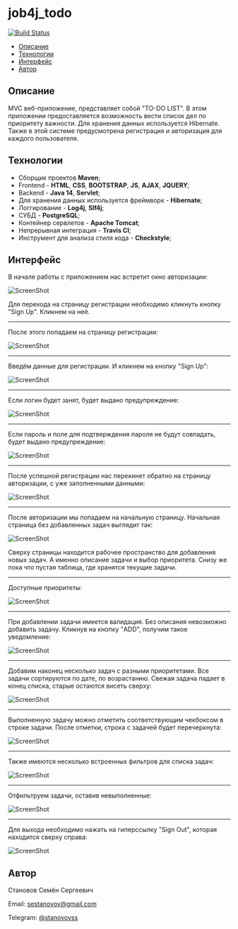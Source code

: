 # job4j_todo

[![Build Status](https://app.travis-ci.com/stanovov/job4j_todo.svg?branch=master)](https://app.travis-ci.com/stanovov/job4j_todo)

+ [Описание](#описание)
+ [Технологии](#технологии)
+ [Интерфейс](#интерфейс)
+ [Автор](#автор)

## Описание

MVC веб-приложение, представляет собой "TO-DO LIST". В этом приложении предоставляется возможность вести список дел 
по приоритету важности. Для хранения данных используется Hibernate. Также в этой системе предусмотрена регистрация и 
авторизация для каждого пользователя.

## Технологии

+ Сборщик проектов **Maven**;
+ Frontend - **HTML**, **CSS**, **BOOTSTRAP**, **JS**, **AJAX**, **JQUERY**;
+ Backend - **Java 14**, **Servlet**;
+ Для хранения данных используется фреймворк - **Hibernate**;
+ Логгирование - **Log4j**, **Slf4j**;
+ СУБД - **PostgreSQL**;
+ Контейнер сервлетов - **Apache Tomcat**;
+ Непрерывная интеграция - **Travis CI**;
+ Инструмент для анализа стиля кода - **Checkstyle**;

## Интерфейс

В начале работы с приложением нас встретит окно авторизации:

![ScreenShot](images/login_1.png)

Для перехода на страницу регистрации необходимо кликнуть кнопку "Sign Up". Кликнем на неё.

---

После этого попадаем на страницу регистрации:

![ScreenShot](images/reg_1.png)

---

Введём данные для регистрации. И кликнем на кнопку "Sign Up":

![ScreenShot](images/reg_2.png)

---

Если логин будет занят, будет выдано предупреждение:

![ScreenShot](images/reg_3.png)

---

Если пароль и поле для подтверждения пароля не будут совпадать, будет выдано предупреждение:

![ScreenShot](images/reg_4.png)

---

После успешной регистрации нас перекинет обратно на страницу авторизации, с уже заполненными данными:

![ScreenShot](images/login_2.png)

---

После авторизации мы попадаем на начальную страницу. Начальная страница без добавленных задач выглядит так: 

![ScreenShot](images/main_1.png)

Сверху страницы находится рабочее пространство для добавления новых задач. А именно описание задачи и выбор приоритета.
Снизу же пока что пустая таблица, где хранятся текущие задачи.

---

Доступные приоритеты:

![ScreenShot](images/priorities_1.png)

---

При добавлении задачи имеется валидация. Без описания невозможно добавить задачу. Кликнув на кнопку "ADD", получим такое
уведомление:

![ScreenShot](images/validation_1.png)

--- 

Добавим наконец несколько задач с разными приоритетами. Все задачи сортируются по дате, по возрастанию. Свежая задача 
падает в конец списка, старые остаются висеть сверху:

![ScreenShot](images/main_2.png)

---

Выполненную задачу можно отметить соответствующим чекбоксом в строке задачи. После отметки, строка с задачей будет
перечеркнута:

![ScreenShot](images/main_3.png)

---

Также имеются несколько встроенных фильтров для списка задач:

![ScreenShot](images/filters_1.png)

---

Отфильтруем задачи, оставив невыполненные:

![ScreenShot](images/main_4.png)

---

Для выхода необходимо нажать на гиперссылку "Sign Out", которая находится сверху справа:

![ScreenShot](images/exit_1.png)

## Автор

Становов Семён Сергеевич

Email: sestanovov@gmail.com

Telegram: [@stanovovss](https://t.me/stanovovss)